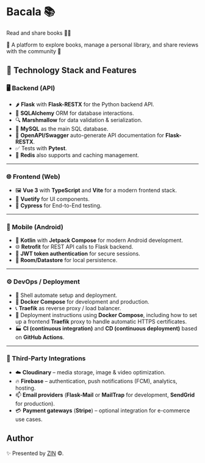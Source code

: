 # Bacala 📚

Read and share books 📖👐 

📍 A platform to explore books, manage a personal library, and share reviews with the community 🐧

## 🚀 Technology Stack and Features

### 🖥 Backend (API)

- 🌶️ **Flask** with **Flask-RESTX** for the Python backend API.
- 🧰 **SQLAlchemy** ORM for database interactions.
- 🔍 **Marshmallow** for data validation & serialization.
- 💾 **MySQL** as the main SQL database.
- 📘 **OpenAPI/Swagger** auto-generate API documentation for **Flask-RESTX**.
- ✅ Tests with **Pytest**.
- 🍪 **Redis** also supports and caching management.

---

### 🌐 Frontend (Web)

- 🖼 **Vue 3** with **TypeScript** and **Vite** for a modern frontend stack.
- 🎨 **Vuetify** for UI components.
- 🧪 **Cypress** for End-to-End testing.
---

### 📱 Mobile (Android)

- 📱 **Kotlin** with **Jetpack Compose** for modern Android development.
- 🌐 **Retrofit** for REST API calls to Flask backend.
- 🔑 **JWT token authentication** for secure sessions.
- 💾 **Room/Datastore** for local persistence.

---

### ⚙️ DevOps / Deployment

- 🧭 Shell automate setup and deployment.
- 🐋 **Docker Compose** for development and production.
- 📞 **Traefik** as reverse proxy / load balancer.
- 🚢 Deployment instructions using **Docker Compose**, including how to set up a frontend **Traefik** proxy to handle automatic HTTPS certificates.
- 🏭 **CI (continuous integration)** and **CD (continuous deployment)** based on **GitHub Actions**.

---

### 🧩 Third-Party Integrations

- ☁️ **Cloudinary** – media storage, image & video optimization.  
- 🔥 **Firebase** – authentication, push notifications (FCM), analytics, hosting.  
- 📫 **Email providers** (**Flask-Mail** or **MailTrap** for development, **SendGrid** for production).
- 💳 **Payment gateways** (**Stripe**) – optional integration for e-commerce use cases.


## Author

✨ Presented by [ZIN](https://github.com/zin-it-dev) &copy;.
